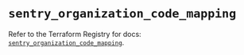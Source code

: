 # `sentry_organization_code_mapping`

Refer to the Terraform Registry for docs: [`sentry_organization_code_mapping`](https://registry.terraform.io/providers/jianyuan/sentry/0.12.3/docs/resources/organization_code_mapping).
